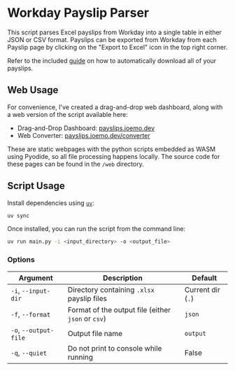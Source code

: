 # Workday Payslip Parser

This script parses Excel payslips from Workday into a single table in either
JSON or CSV format. Payslips can be exported from Workday from each Payslip
page by clicking on the "Export to Excel" icon in the top right corner.

Refer to the included [guide](payslip-automation-guide.md) on how to
automatically download all of your payslips.

## Web Usage

For convenience, I've created a drag-and-drop web dashboard, along with a
web version of the script available here:

- Drag-and-Drop Dashboard: [payslips.joemo.dev](https://payslips.joemo.dev)
- Web Converter: [payslips.joemo.dev/converter](https://payslips.joemo.dev/converter)

These are static webpages with the python scripts embedded as WASM using
Pyodide, so all file processing happens locally. The source code for these
pages can be found in the `/web` directory.

## Script Usage

Install dependencies using [`uv`](https://github.com/astral-sh/uv):

```bash
uv sync
```

Once installed, you can run the script from the command line:

```bash
uv run main.py -i <input_directory> -o <output_file>
```

### Options

| Argument               | Description                                               | Default           |
|------------------------|-----------------------------------------------------------|-------------------|
| `-i`, `--input-dir`    | Directory containing `.xlsx` payslip files                | Current dir (`.`) |
| `-f`, `--format`       | Format of the output file (either `json` or `csv`)        | `json`            |
| `-o`, `--output-file`  | Output file name                                          | `output`          |
| `-q`, `--quiet`        | Do not print to console while running                     | False             |
